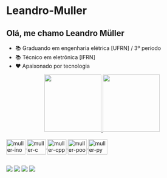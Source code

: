 # Leandro-Muller

## Olá, me chamo Leandro Müller
- 📚 Graduando em engenharia elétrica [UFRN] / 3º período
- 📚 Técnico em eletrônica [IFRN]
- ❤ Apaixonado por tecnologia

<div align="center">
  <a href="https://github.com/mullerino">
  <img height="150em" src="https://github-readme-stats.vercel.app/api?username=mullerino&show_icons=true&theme=dark&include_all_commits=true&count_private=true"/>
  <img height="150em" src="https://github-readme-stats.vercel.app/api/top-langs/?username=mullerino&layout=compact&langs_count=7&theme=dark"/>
</div>
<div style="display: inline_block"><br>
  <img align="center" alt="muller-ino" height="40" width="50" src="https://cdn.jsdelivr.net/gh/devicons/devicon/icons/arduino/arduino-original.svg">
  <img align="center" alt="muller-c" height="40" width="50" src="https://cdn.jsdelivr.net/gh/devicons/devicon/icons/c/c-plain.svg">
  <img align="center" alt="muller-cpp" height="40" width="50" src="https://cdn.jsdelivr.net/gh/devicons/devicon/icons/cplusplus/cplusplus-plain.svg">
  <img align="center" alt="muller-poo" height="40" width="50" src="https://cdn.jsdelivr.net/gh/devicons/devicon/icons/csharp/csharp-original.svg">
  <img align="center" alt="muller-py" height="40" width="50" src="https://cdn.jsdelivr.net/gh/devicons/devicon/icons/python/python-original.svg">
</div>
  
  ##
  
  <div> 
  <a href="" target="_blank"><img src="https://img.shields.io/badge/WhatsApp-25D366?style=for-the-badge&logo=whatsapp&logoColor=white" target="_blank"></a>
  <a href="https://www.instagram.com/leandr0_muller/" target="_blank"><img src="https://img.shields.io/badge/-Instagram-%23E4405F?style=for-the-badge&logo=instagram&logoColor=white" target="_blank"></a>
  <a href = "mailto:leandromllr9@gmail.com"><img src="https://img.shields.io/badge/Gmail-D14836?style=for-the-badge&logo=gmail&logoColor=white" target="_blank"></a>
  <a href="https://www.linkedin.com/in/leandro-muller-89035867/" target="_blank"><img src="https://img.shields.io/badge/-LinkedIn-%230077B5?style=for-the-badge&logo=linkedin&logoColor=white"</a> 
 
    
</div>
